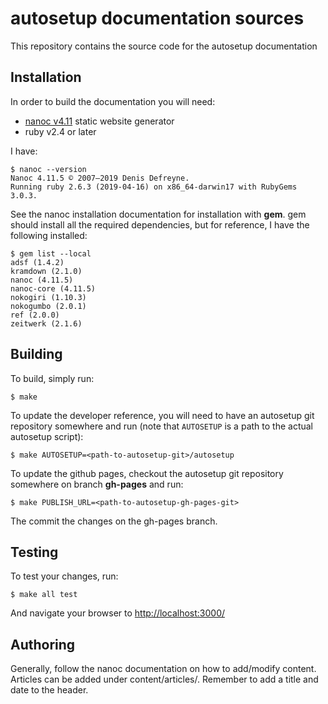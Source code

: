 autosetup documentation sources
===============================

This repository contains the source code for the autosetup documentation

Installation
------------

In order to build the documentation you will need:

* [nanoc v4.11](https://nanoc.ws) static website generator
* ruby v2.4 or later

I have:

```
$ nanoc --version
Nanoc 4.11.5 © 2007–2019 Denis Defreyne.
Running ruby 2.6.3 (2019-04-16) on x86_64-darwin17 with RubyGems 3.0.3.
```

See the nanoc installation documentation for installation with **gem**.
gem should install all the required dependencies, but for reference, I have the
following installed:

```
$ gem list --local
adsf (1.4.2)
kramdown (2.1.0)
nanoc (4.11.5)
nanoc-core (4.11.5)
nokogiri (1.10.3)
nokogumbo (2.0.1)
ref (2.0.0)
zeitwerk (2.1.6)
```

Building
--------

To build, simply run:

```
$ make
```

To update the developer reference, you will need to have an autosetup
git repository somewhere and run (note that `AUTOSETUP` is a path to the
actual autosetup script):

```
$ make AUTOSETUP=<path-to-autosetup-git>/autosetup
```

To update the github pages, checkout the autosetup git repository somewhere
on branch **gh-pages** and run:

```
$ make PUBLISH_URL=<path-to-autosetup-gh-pages-git>
```

The commit the changes on the gh-pages branch.

Testing
-------

To test your changes, run:

```
$ make all test
```

And navigate your browser to [http://localhost:3000/](http://localhost:3000/)

Authoring
---------

Generally, follow the nanoc documentation on how to add/modify content.
Articles can be added under content/articles/.
Remember to add a title and date to the header.
